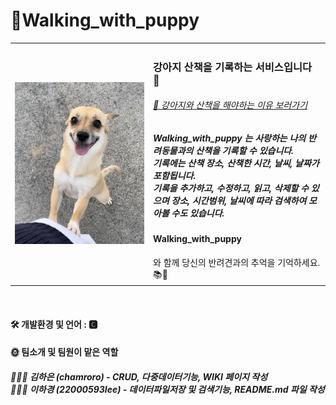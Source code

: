 # 🐶Walking_with_puppy 


<table>
  <tbody>
    <tr>
        <td>
            <img src="peanut.jpeg" width="100%">
        </td>
        <td>
            <h3> 강아지 산책을 기록하는 서비스입니다 🐾</h3>
            <h6><a href="https://blog.naver.com/bichon-haru/222708984463">📍 강아지와 산책을 해야하는 이유 보러가기</a></h6>
            <h5>Walking_with_puppy 는 사랑하는 나의 반려동물과의 산책을 기록할 수 있습니다.<br>기록에는 <b>산책 장소, 산책한 시간, 날씨, 날짜</b>가 포함됩니다.<br> 기록을 추가하고, 수정하고, 읽고, 삭제할 수 있으며 장소, 시간범위, 날씨에 따라 검색하여 모아볼 수도 있습니다.<br> <h4>Walking_with_puppy</h4>와 함께 당신의 반려견과의 추억을 기억하세요. 📚🧸 </h5>
        </td> 
    </tr>
  </tbody>
</table>
<br>
<h4> 🛠 개발환경 및 언어 : 🅲</h4> 
<h4>🌞 팀소개 및 팀원이 맡은 역할 <br></h4>
<h5> 👩🏻‍💻 김하은 (chamroro) - CRUD, 다중데이터기능, WIKI 페이지 작성<br>
👩🏻‍💻 이하경 (22000593lee) - 데이터파일저장 및 검색기능, README.md 파일 작성</h5>
